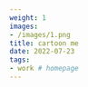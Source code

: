 ```yaml
---
weight: 1
images:
- /images/1.png
title: cartoon me
date: 2022-07-23
tags:
- work # homepage
---
```


